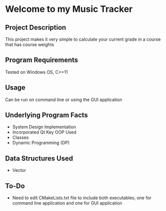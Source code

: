 # Welcome to my Music Tracker

## Project Description
This project makes it very simple to calculate your current grade in a course that has course weights

## Program Requirements
Tested on Windows OS, C++11

## Usage
Can be run on command line or using the GUI application

## Underlying Program Facts
 - System Design Implementation
 - Incorporated Qt
Key OOP Used
 - Classes
 - Dynamic Programming (DP)
## Data Structures Used
 - Vector

## To-Do
 - Need to edit CMakeLists.txt file to include both executables, one for command
  line application and one for GUI application
